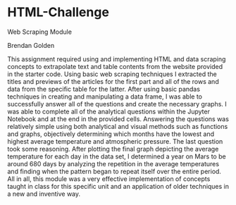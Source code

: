 # HTML-Challenge


Web Scraping Module 

Brendan Golden 


This assignment required using and implementing HTML and data scraping concepts to extrapolate text and table contents from the website provided in the starter code. Using basic web scraping techniques I extracted the titles and previews of the articles for the first part and all of the rows and data from the specific table for the latter. After using basic pandas techniques in creating and manipulating a data frame, I was able to successfully answer all of the questions and create the necessary graphs. I was able to complete all of the analytical questions within the Jupyter Notebook and at the end in the provided cells. Answering the questions was relatively simple using both analytical and visual methods such as functions and graphs, objectively determining which months have the lowest and highest average temperature and atmospheric pressure. The last question took some reasoning. After plotting the final graph depicting the average temperature for each day in the data set, I determined a year on Mars to be around 680 days by analyzing the repetition in the average temperatures and finding when the pattern began to repeat itself over the entire period. All in all, this module was a very effective implementation of concepts taught in class for this specific unit and an application of older techniques in a new and inventive way. 
